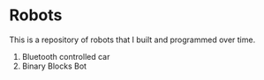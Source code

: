 # Robots
This is a repository of robots that I built and programmed over time.

 1. Bluetooth controlled car
 2. Binary Blocks Bot
